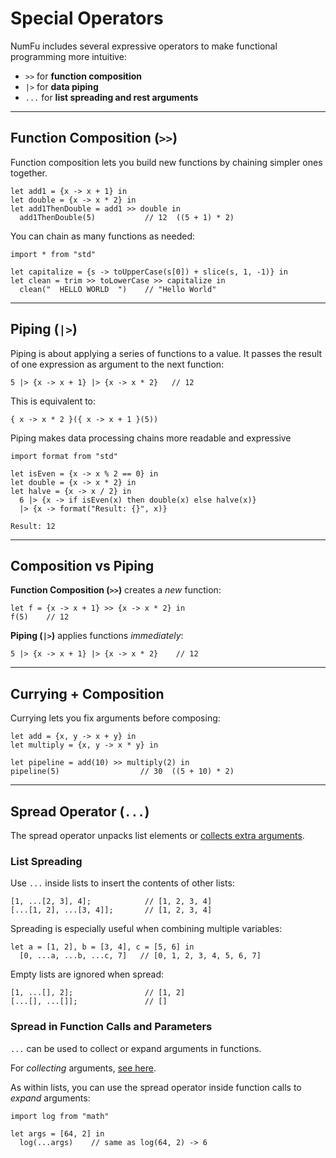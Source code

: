 # Special Operators

NumFu includes several expressive operators to make functional programming more intuitive:

- `>>` for **function composition**
- `|>` for **data piping**
- `...` for **list spreading and rest arguments**

-----
## Function Composition (`>>`)

Function composition lets you build new functions by chaining simpler ones together.

```numfu
let add1 = {x -> x + 1} in
let double = {x -> x * 2} in
let add1ThenDouble = add1 >> double in
  add1ThenDouble(5)           // 12  ((5 + 1) * 2)
````

You can chain as many functions as needed:

```numfu
import * from "std"

let capitalize = {s -> toUpperCase(s[0]) + slice(s, 1, -1)} in
let clean = trim >> toLowerCase >> capitalize in
  clean("  HELLO WORLD  ")    // "Hello World"
```

-----
## Piping (`|>`)

Piping is about applying a series of functions to a value. It passes the result of one expression as argument to the next function:

```numfu
5 |> {x -> x + 1} |> {x -> x * 2}   // 12
```

This is equivalent to:

```numfu
{ x -> x * 2 }({ x -> x + 1 }(5))
```

Piping makes data processing chains more readable and expressive

```numfu
import format from "std"

let isEven = {x -> x % 2 == 0} in
let double = {x -> x * 2} in
let halve = {x -> x / 2} in
  6 |> {x -> if isEven(x) then double(x) else halve(x)}
  |> {x -> format("Result: {}", x)}
```
```
Result: 12
```

-----
## Composition vs Piping

**Function Composition (`>>`)** creates a *new* function:

```numfu
let f = {x -> x + 1} >> {x -> x * 2} in
f(5)    // 12
```

**Piping (`|>`)** applies functions *immediately*:

```numfu
5 |> {x -> x + 1} |> {x -> x * 2}    // 12
```


-----
## Currying + Composition

Currying lets you fix arguments before composing:

```numfu
let add = {x, y -> x + y} in
let multiply = {x, y -> x * y} in

let pipeline = add(10) >> multiply(2) in
pipeline(5)                  // 30  ((5 + 10) * 2)
```


-----
## Spread Operator (`...`)

The spread operator unpacks list elements or [collects extra arguments](http://localhost:3000/docs/guide/functions#collecting-extra-arguments).


### List Spreading

Use `...` inside lists to insert the contents of other lists:

```numfu
[1, ...[2, 3], 4];            // [1, 2, 3, 4]
[...[1, 2], ...[3, 4]];       // [1, 2, 3, 4]
```

Spreading is especially useful when combining multiple variables:

```numfu
let a = [1, 2], b = [3, 4], c = [5, 6] in
  [0, ...a, ...b, ...c, 7]   // [0, 1, 2, 3, 4, 5, 6, 7]
```

Empty lists are ignored when spread:

```numfu
[1, ...[], 2];                // [1, 2]
[...[], ...[]];               // []
```

### Spread in Function Calls and Parameters

`...` can be used to collect or expand arguments in functions.

For *collecting* arguments, [see here](functions#rest-parameters).

As within lists, you can use the spread operator inside function calls to *expand* arguments:
```numfu
import log from "math"

let args = [64, 2] in
  log(...args)    // same as log(64, 2) -> 6
```
